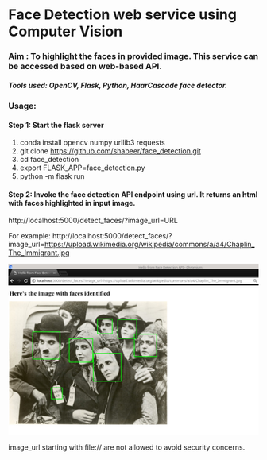 # Face Detection web service using Computer Vision

### Aim : To highlight the faces in provided image. This service can be accessed based on web-based API.

##### Tools used: OpenCV, Flask, Python, HaarCascade face detector.

### Usage:
#### Step 1: Start the flask server
1. conda install opencv numpy urllib3 requests
2. git clone https://github.com/shabeer/face_detection.git
3. cd face_detection
4. export FLASK_APP=face_detection.py 
5. python -m flask run

#### Step 2: Invoke the face detection API endpoint using url. It returns an html with faces highlighted in input image.
http://localhost:5000/detect_faces/?image_url=URL

For example:
http://localhost:5000/detect_faces/?image_url=https://upload.wikimedia.org/wikipedia/commons/a/a4/Chaplin_The_Immigrant.jpg

![Identified faces are highlight with green rectangle](charlie_chaplin.jpg?raw=true)

image_url starting with file:// are not allowed to avoid security concerns.
